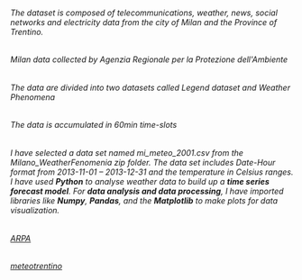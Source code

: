 <!-- Heading -->

###### The dataset is composed of telecommunications, weather, news, social networks and electricity data from the city of Milan and the Province of Trentino.

###### Milan data collected by Agenzia Regionale per la Protezione dell'Ambiente 

###### The data are divided into two datasets called Legend dataset and Weather Phenomena

###### The data is accumulated in 60min time-slots


###### I have selected a data set named mi_meteo_2001.csv from the Milano_WeatherFenomenia zip folder. The data set includes Date-Hour format from 2013-11-01 – 2013-12-31 and the temperature in Celsius ranges. I have used **Python** to analyse weather data to build up a **time series forecast model**. For **data analysis and data processing**, I have imported libraries like **Numpy**, **Pandas**, and the **Matplotlib** to make plots for data visualization.


<!-- Links -->

###### [ARPA](http://www2.arpalombardia.it/siti/arpalombardia/meteo/richiesta-dati-misurati/Pagine/RichiestaDatiMisurati.aspx) 

###### [meteotrentino](http://www.meteotrentino.it)

